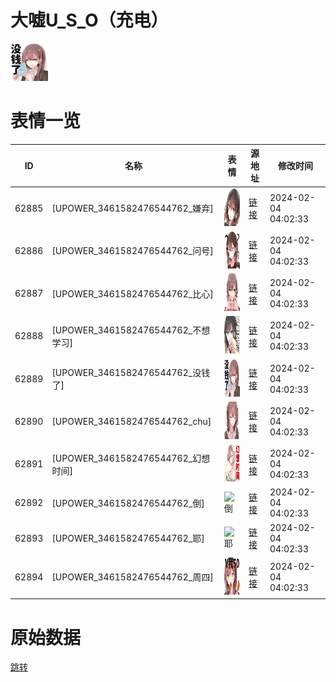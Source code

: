 # 大嘘U_S_O（充电）

<img src="./cover.png" height="60" alt="cover" />

# 表情一览

|ID|名称|表情|源地址|修改时间|
|----|----|----|----|----|
|62885|[UPOWER_3461582476544762_嫌弃]|<img src="./pic/062885_%5BUPOWER_3461582476544762_嫌弃%5D.png" height="60" alt="嫌弃"/>|[链接](https://i0.hdslb.com/bfs/garb/0e94a84bc88b6ad675baf71ac9c37bd257935956.png)|2024-02-04 04:02:33|
|62886|[UPOWER_3461582476544762_问号]|<img src="./pic/062886_%5BUPOWER_3461582476544762_问号%5D.png" height="60" alt="问号"/>|[链接](https://i0.hdslb.com/bfs/garb/3c09faa322f1ea2af3c3be0b203bd47de92e7a5a.png)|2024-02-04 04:02:33|
|62887|[UPOWER_3461582476544762_比心]|<img src="./pic/062887_%5BUPOWER_3461582476544762_比心%5D.png" height="60" alt="比心"/>|[链接](https://i0.hdslb.com/bfs/garb/6a1ff8568f06c740302131c763a3eaf998c29a8b.png)|2024-02-04 04:02:33|
|62888|[UPOWER_3461582476544762_不想学习]|<img src="./pic/062888_%5BUPOWER_3461582476544762_不想学习%5D.png" height="60" alt="不想学习"/>|[链接](https://i0.hdslb.com/bfs/garb/534542d64bbfe604cf475cab8670d85c4bb3e546.png)|2024-02-04 04:02:33|
|62889|[UPOWER_3461582476544762_没钱了]|<img src="./pic/062889_%5BUPOWER_3461582476544762_没钱了%5D.png" height="60" alt="没钱了"/>|[链接](https://i0.hdslb.com/bfs/garb/110eab71815202d76d9e1857335e7640f9616611.png)|2024-02-04 04:02:33|
|62890|[UPOWER_3461582476544762_chu]|<img src="./pic/062890_%5BUPOWER_3461582476544762_chu%5D.png" height="60" alt="chu"/>|[链接](https://i0.hdslb.com/bfs/garb/71f4746453c2c96ab986612e0838e6cceb2752da.png)|2024-02-04 04:02:33|
|62891|[UPOWER_3461582476544762_幻想时间]|<img src="./pic/062891_%5BUPOWER_3461582476544762_幻想时间%5D.png" height="60" alt="幻想时间"/>|[链接](https://i0.hdslb.com/bfs/garb/537df8a6b293460a4c4f1a303685684639820079.png)|2024-02-04 04:02:33|
|62892|[UPOWER_3461582476544762_倒]|<img src="./pic/062892_%5BUPOWER_3461582476544762_倒%5D.png" height="60" alt="倒"/>|[链接](https://i0.hdslb.com/bfs/garb/1677434abab76faf6d7647a4c5125654b6e23835.png)|2024-02-04 04:02:33|
|62893|[UPOWER_3461582476544762_耶]|<img src="./pic/062893_%5BUPOWER_3461582476544762_耶%5D.png" height="60" alt="耶"/>|[链接](https://i0.hdslb.com/bfs/garb/29f440ff082b7aaf17d5b7c7008d219f793c2e8e.png)|2024-02-04 04:02:33|
|62894|[UPOWER_3461582476544762_周四]|<img src="./pic/062894_%5BUPOWER_3461582476544762_周四%5D.png" height="60" alt="周四"/>|[链接](https://i0.hdslb.com/bfs/garb/8c25ab5045a01f41ed488a55338291fb9110c444.png)|2024-02-04 04:02:33|

# 原始数据

[跳转](./raw.json)

